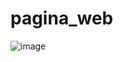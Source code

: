 # pagina_web
![image](https://user-images.githubusercontent.com/67319437/168165882-be2fcc08-080e-4839-82ab-ec55f0fd0e3c.png)
